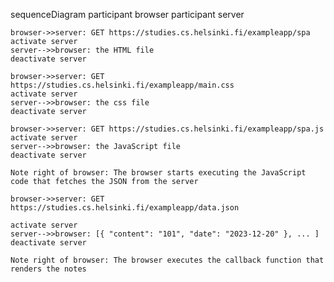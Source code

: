 sequenceDiagram
    participant browser
    participant server

    browser->>server: GET https://studies.cs.helsinki.fi/exampleapp/spa
    activate server
    server-->>browser: the HTML file
    deactivate server

    browser->>server: GET https://studies.cs.helsinki.fi/exampleapp/main.css
    activate server
    server-->>browser: the css file
    deactivate server

    browser->>server: GET https://studies.cs.helsinki.fi/exampleapp/spa.js
    activate server
    server-->>browser: the JavaScript file
    deactivate server

    Note right of browser: The browser starts executing the JavaScript code that fetches the JSON from the server

    browser->>server: GET https://studies.cs.helsinki.fi/exampleapp/data.json

    activate server
    server-->>browser: [{ "content": "101", "date": "2023-12-20" }, ... ]
    deactivate server

    Note right of browser: The browser executes the callback function that renders the notes